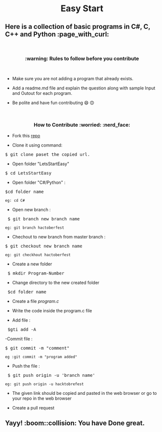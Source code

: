 <h1 align ="center">Easy Start</h1>

<h2> Here is a collection of basic programs in C#, C, C++ and Python :page_with_curl: </h2>
<br/>
<h3 align="center"> :warning: Rules to follow before you contribute</h3>
<br/>

- Make sure you are not adding a program that already exists.

- Add a readme.md file and explain the question along with sample Input and Outout for each program.

- Be polite and have fun contributing :smile: :blush:
<br/>

<a name="contibute">
    <h3 align="center"> How to Contribute :worried: :nerd_face: </h3>
    
- Fork this [repo](https://github.com/SrishtiSK01/LetsStartEasy)

- Clone it using command:
<pre>$ git clone paset_the_copied_url.</pre>

- Open folder "LetsStartEasy"
<pre>$ cd LetsStartEasy</pre>

- Open folder "C#/Python" :
<pre>$cd folder_name</pre>
    eg: cd C#
    
- Open new branch :
<pre> $ git branch new_branch_name</pre>
    eg: git branch hactoberfest

- Chechout to new branch from master branch :
<pre>$ git checkout new_branch_name</pre>
    eg: git checkhout hactoberfest
    
- Create a new folder
<pre> $ mkdir Program-Number</pre>

- Change directory to the new created folder
<pre> $cd folder_name</pre>

- Create a file *program.c*

- Write the code inside the program.c file

- Add file :
<pre> $gti add -A</pre>

-Commit file :
<pre>$ git commit -m "comment"</pre>
    eg :git commit -m "program added"
    
- Push the file :
<pre> $ git push origin -u 'branch_name'</pre>
    eg: git push origin -u hacktobrefest
    
- The given link should be copied and pasted in the web browser or go to your repo in the web browser

- Create a pull request

<h2>Yayy! :boom::collision: You have Done great. </h2>
